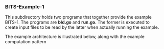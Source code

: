 ### BITS-Example-1
This subdirectory holds two programs that together provide the example BITS-1.  The programs are **bld.go** and **run.go**.   The former is executed to create input files to be read by the latter when actually running the example.

The example architecture is illustrated  below, along with the example computation pattern







